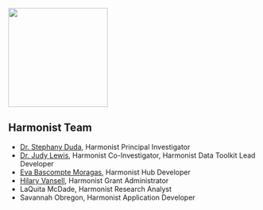[<img src="http://dataharmonist.org/logo.png" width="200" />](http://dataharmonist.org)

## Harmonist Team

- [Dr. Stephany Duda](mailto:stephany.duda@vumc.org), Harmonist Principal Investigator
- [Dr. Judy Lewis](mailto:judy.lewis@vumc.org), Harmonist Co-Investigator, Harmonist Data Toolkit Lead Developer
- [Eva Bascompte Moragas](mailto:eva.bascompte.moragas@vumc.org), Harmonist Hub Developer
- [Hilary Vansell](mailto:hilary.vansell@vumc.org), Harmonist Grant Administrator
- LaQuita McDade, Harmonist Research Analyst
- Savannah Obregon, Harmonist Application Developer
